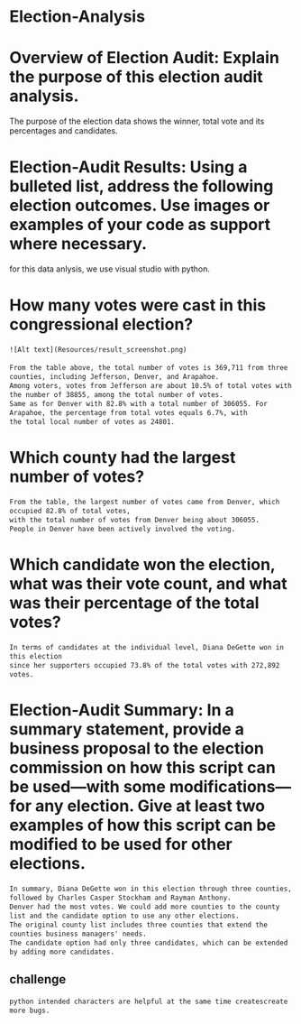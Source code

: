 # Election-Analysis
# Overview of Election Audit: Explain the purpose of this election audit analysis.
The purpose of the election data shows the winner, total vote and its percentages and candidates.
# Election-Audit Results: Using a bulleted list, address the following election outcomes. Use images or examples of your code as support where necessary.
for this data anlysis, we use visual studio with python. 
# How many votes were cast in this congressional election?
   
    
    ![Alt text](Resources/result_screenshot.png)

    From the table above, the total number of votes is 369,711 from three counties, including Jefferson, Denver, and Arapahoe. 
    Among voters, votes from Jefferson are about 10.5% of total votes with the number of 38855, among the total number of votes.
    Same as for Denver with 82.8% with a total number of 306055. For Arapahoe, the percentage from total votes equals 6.7%, with 
    the total local number of votes as 24801. 

# Which county had the largest number of votes?
    From the table, the largest number of votes came from Denver, which occupied 82.8% of total votes, 
    with the total number of votes from Denver being about 306055. 
    People in Denver have been actively involved the voting.
# Which candidate won the election, what was their vote count, and what was their percentage of the total votes?
    In terms of candidates at the individual level, Diana DeGette won in this election 
    since her supporters occupied 73.8% of the total votes with 272,892 votes. 
# Election-Audit Summary: In a summary statement, provide a business proposal to the election commission on how this script can be used—with some modifications—for any election. Give at least two examples of how this script can be modified to be used for other elections.
    In summary, Diana DeGette won in this election through three counties, followed by Charles Casper Stockham and Rayman Anthony. 
    Denver had the most votes. We could add more counties to the county list and the candidate option to use any other elections. 
    The original county list includes three counties that extend the counties business managers' needs. 
    The candidate option had only three candidates, which can be extended by adding more candidates.
## challenge 
    python intended characters are helpful at the same time createscreate more bugs.